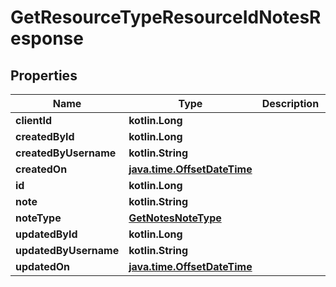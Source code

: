 
# GetResourceTypeResourceIdNotesResponse

## Properties
| Name | Type | Description | Notes |
| ------------ | ------------- | ------------- | ------------- |
| **clientId** | **kotlin.Long** |  |  [optional] |
| **createdById** | **kotlin.Long** |  |  [optional] |
| **createdByUsername** | **kotlin.String** |  |  [optional] |
| **createdOn** | [**java.time.OffsetDateTime**](java.time.OffsetDateTime.md) |  |  [optional] |
| **id** | **kotlin.Long** |  |  [optional] |
| **note** | **kotlin.String** |  |  [optional] |
| **noteType** | [**GetNotesNoteType**](GetNotesNoteType.md) |  |  [optional] |
| **updatedById** | **kotlin.Long** |  |  [optional] |
| **updatedByUsername** | **kotlin.String** |  |  [optional] |
| **updatedOn** | [**java.time.OffsetDateTime**](java.time.OffsetDateTime.md) |  |  [optional] |



